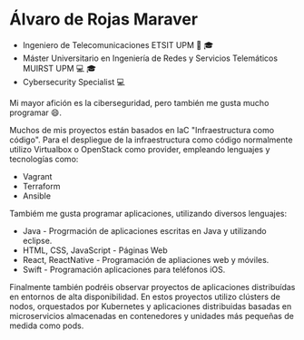 # Álvaro de Rojas Maraver
* Ingeniero de Telecomunicaciones ETSIT UPM :satellite: :mortar_board:
* Máster Universitario en Ingeniería de Redes y Servicios Telemáticos MUIRST UPM :computer: :mortar_board:
* Cybersecurity Specialist :computer:

Mi mayor afición es la ciberseguridad, pero también me gusta mucho programar 😄.

Muchos de mis proyectos están basados en IaC "Infraestructura como código". Para el despliegue de la infraestructura como código normalmente utilizo Virtualbox o OpenStack como provider, empleando lenguajes y tecnologías como:
* Vagrant
* Terraform
* Ansible

Tambiém me gusta programar aplicaciones, utilizando diversos lenguajes:
* Java - Progrmación de aplicaciones escritas en Java y utilizando eclipse.
* HTML, CSS, JavaScript -  Páginas Web
* React, ReactNative - Programación de apliaciones web y móviles.
* Swift - Programación aplicaciones para teléfonos iOS.

Finalmente también podréis observar proyectos de aplicaciones distribuídas en entornos de alta disponibilidad.
En estos proyectos utilizo clústers de nodos, orquestados por Kubernetes y aplicaciones distribuidas basadas en microservicios almacenadas en contenedores y unidades más pequeñas de medida como pods.
